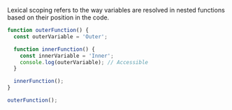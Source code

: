 
Lexical scoping refers to the way variables are resolved in nested functions based on their position in the code.

```js
function outerFunction() {
  const outerVariable = 'Outer';

  function innerFunction() {
    const innerVariable = 'Inner';
    console.log(outerVariable); // Accessible
  }

  innerFunction();
}

outerFunction();

```